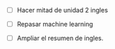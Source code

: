 - [ ] Hacer mitad de unidad 2 ingles
- [ ] Repasar machine learning
- [ ] Ampliar el resumen de ingles.

